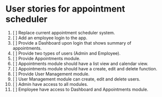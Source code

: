 # User stories for appointment scheduler

1. [ ] Replace current appointment scheduler system.
2. [ ] Add an employee login to the app.
3. [ ] Provide a Dashboard upon login that shows summary of appointments.
4. [ ] Provide two types of users (Admin and Employee).
5. [ ] Provide Appointments module.
6. [ ] Appointments module should have a list view and calendar view.
7. [ ] Appointments module should have a create, edit and delete function.
8. [ ] Provide User Management module.
9. [ ] User Management module can create, edit and delete users.
10. [ ] Admin have access to all modules.
11. [ ] Employee have access to Dashboard and Appointments module.